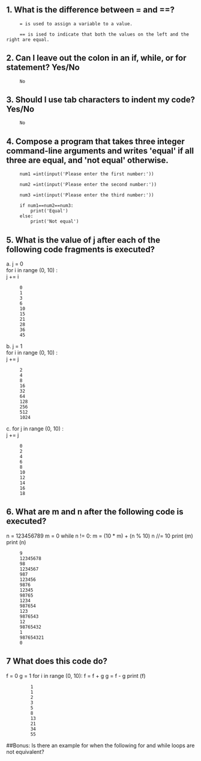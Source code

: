 ## 1. What is the difference between = and ==?  

		 = is used to assign a variable to a value.  

		 == is ised to indicate that both the values on the left and the right are equal.  

## 2. Can I leave out the colon in an if, while, or for statement? Yes/No  

		 No  

## 3. Should I use tab characters to indent my code? Yes/No  

		 No

## 4. Compose a program that takes three integer command-line arguments and writes 'equal' if all three are equal, and 'not equal' otherwise.  

		 num1 =int(input('Please enter the first number:'))  

		 num2 =int(input('Please enter the second number:'))  

		 num3 =int(input('Please enter the third number:'))  

		 if num1==num2==num3:  
			 print('Equal')  
		 else:  
			 print('Not equal')  

## 5. What is the value of j after each of the following code fragments is executed?  

a.	j = 0  
	for i in range (0, 10) :  
	j += i  

	   	 0
		 1
		 3
		 6
		 10
		 15
		 21
		 28
		 36
		 45

b.	j = 1  
	for i in range (0, 10) :  
	j += j  

		 2
		 4
		 8
		 16
		 32
		 64
		 128
		 256
		 512
		 1024

c.	for j in range (0, 10) :  
	j += j  

		 0  
		 2  
		 4  
		 6  
		 8   
		 10  
		 12  
		 14  
		 16  
		 18  

## 6. What are m and n after the following code is executed?  

n = 123456789
m = 0
while n != 0:
	m = (10 * m) + (n % 10)
	n //= 10
	print (m)
	print (n)

		 9
		 12345678
		 98
		 1234567
		 987
		 123456
		 9876
		 12345
		 98765
		 1234
		 987654
		 123
		 9876543
		 12
		 98765432
		 1
		 987654321
		 0

## 7 What does this code do?
f = 0
g = 1
for i in range (0, 10):
	f = f + g
	g = f - g
	print (f)

			 1
			 1
			 2
			 3
			 5
			 8
			 13
			 21
			 34
			 55

##Bonus: Is there an example for when the following for and while loops are not equivalent?


